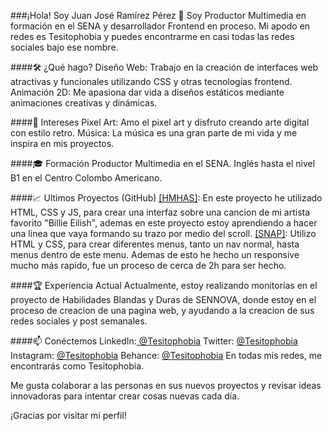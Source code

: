 ###¡Hola! Soy Juan José Ramírez Pérez 👋
Soy Productor Multimedia en formación en el SENA y desarrollador Frontend en proceso. Mi apodo en redes es Tesitophobia y puedes encontrarme en casi todas las redes sociales bajo ese nombre.

####🛠️ ¿Qué hago?
Diseño Web: Trabajo en la creación de interfaces web atractivas y funcionales utilizando CSS y otras tecnologías frontend.
Animación 2D: Me apasiona dar vida a diseños estáticos mediante animaciones creativas y dinámicas.

####🎨 Intereses
Pixel Art: Amo el pixel art y disfruto creando arte digital con estilo retro.
Música: La música es una gran parte de mi vida y me inspira en mis proyectos.

####🎓 Formación
Productor Multimedia en el SENA.
Inglés hasta el nivel B1 en el Centro Colombo Americano.

####📈 Ultimos Proyectos (GitHub)
[[HMHAS]](https://github.com/Tesitophobia/HMHAS "[HMHAS]"): En este proyecto he utilizado HTML, CSS y JS, para crear una interfaz sobre una cancion de mi artista favorito "Billie Eilish", ademas en este proyecto estoy aprendiendo a hacer una linea que vaya formando su trazo por medio del scroll.
[[SNAP]](https://github.com/Tesitophobia/snap "[SNAP]"): Utilizo HTML y CSS, para crear diferentes menus, tanto un nav normal, hasta menus dentro de este menu. Ademas de esto he hecho un responsive mucho más rapido, fue un proceso de cerca de 2h para ser hecho.

####🏆 Experiencia Actual
Actualmente, estoy realizando monitorías en el proyecto de Habilidades Blandas y Duras de SENNOVA, donde estoy en el proceso de creacion de una pagina web, y ayudando a la creacion de sus redes sociales y post semanales.

####📫 Conéctemos
LinkedIn:[ @Tesitophobia](https://www.linkedin.com/in/tesitophobia/ " @Tesitophobia")
Twitter: [@Tesitophobia](http://x.com/Tesitophobia "@Tesitophobia")
Instagram: [@Tesitophobia](http://www.Instagram.com/Tesitophobia "@Tesitophobia")
Behance: [@Tesitophobia](https://www.behance.net/juanjoramirez10 "@Tesitophobia")
En todas mis redes, me encontrarás como Tesitophobia.

Me gusta colaborar a las personas en sus nuevos proyectos y revisar ideas innovadoras para intentar crear cosas nuevas cada día.

¡Gracias por visitar mi perfil!
